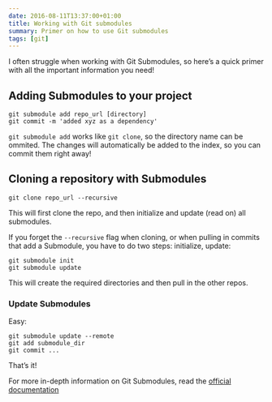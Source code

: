 ```yaml
---
date: 2016-08-11T13:37:00+01:00
title: Working with Git submodules
summary: Primer on how to use Git submodules
tags: [git]
---
```


I often struggle when working with Git Submodules, so here’s a quick primer with all the important information you need!

## Adding Submodules to your project

    git submodule add repo_url [directory]
    git commit -m 'added xyz as a dependency'

`git submodule add` works like `git clone`, so the directory name can be ommited. The changes will automatically be added to the index, so you can commit them right away!

## Cloning a repository with Submodules

    git clone repo_url --recursive

This will first clone the repo, and then initialize and update (read on) all submodules.

If you forget the `--recursive` flag when cloning, or when pulling in commits that add a Submodule, you have to do two steps: initialize, update:

    git submodule init
    git submodule update

This will create the required directories and then pull in the other repos.

### Update Submodules

Easy:

    git submodule update --remote
    git add submodule_dir
    git commit ...

That’s it!

For more in-depth information on Git Submodules, read the [official documentation](https://git-scm.com/book/en/v2/Git-Tools-Submodules)
